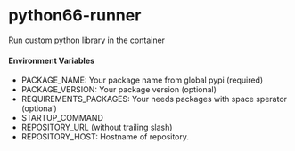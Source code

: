 # python66-runner

Run custom python library in the container

#### Environment Variables

- PACKAGE_NAME: Your package name from global pypi (required)
- PACKAGE_VERSION: Your package version (optional)
- REQUIREMENTS_PACKAGES: Your needs packages with space sperator (optional)
- STARTUP_COMMAND
- REPOSITORY_URL (without trailing slash)
- REPOSITORY_HOST: Hostname of repository.
